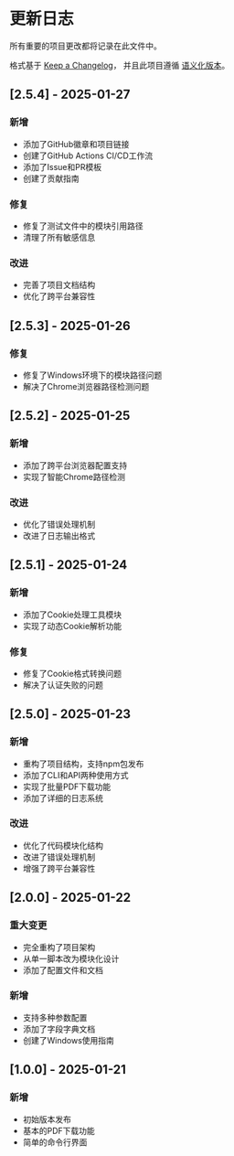 # 更新日志

所有重要的项目更改都将记录在此文件中。

格式基于 [Keep a Changelog](https://keepachangelog.com/zh-CN/1.0.0/)，
并且此项目遵循 [语义化版本](https://semver.org/lang/zh-CN/)。

## [2.5.4] - 2025-01-27

### 新增
- 添加了GitHub徽章和项目链接
- 创建了GitHub Actions CI/CD工作流
- 添加了Issue和PR模板
- 创建了贡献指南

### 修复
- 修复了测试文件中的模块引用路径
- 清理了所有敏感信息

### 改进
- 完善了项目文档结构
- 优化了跨平台兼容性

## [2.5.3] - 2025-01-26

### 修复
- 修复了Windows环境下的模块路径问题
- 解决了Chrome浏览器路径检测问题

## [2.5.2] - 2025-01-25

### 新增
- 添加了跨平台浏览器配置支持
- 实现了智能Chrome路径检测

### 改进
- 优化了错误处理机制
- 改进了日志输出格式

## [2.5.1] - 2025-01-24

### 新增
- 添加了Cookie处理工具模块
- 实现了动态Cookie解析功能

### 修复
- 修复了Cookie格式转换问题
- 解决了认证失败的问题

## [2.5.0] - 2025-01-23

### 新增
- 重构了项目结构，支持npm包发布
- 添加了CLI和API两种使用方式
- 实现了批量PDF下载功能
- 添加了详细的日志系统

### 改进
- 优化了代码模块化结构
- 改进了错误处理机制
- 增强了跨平台兼容性

## [2.0.0] - 2025-01-22

### 重大变更
- 完全重构了项目架构
- 从单一脚本改为模块化设计
- 添加了配置文件和文档

### 新增
- 支持多种参数配置
- 添加了字段字典文档
- 创建了Windows使用指南

## [1.0.0] - 2025-01-21

### 新增
- 初始版本发布
- 基本的PDF下载功能
- 简单的命令行界面
